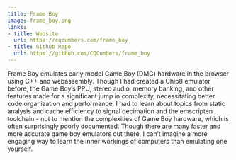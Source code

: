 ```yaml
---
title: Frame Boy
image: frame_boy.png
links:
- title: Website
  url: https://cqcumbers.com/frame_boy
- title: Github Repo
  url: https://github.com/CQCumbers/frame_boy
---
```


Frame Boy emulates early model Game Boy (DMG) hardware in the browser using C++ and webassembly. Though I had created a Chip8 emulator before, the Game Boy’s PPU, stereo audio, memory banking, and other features made for a significant jump in complexity, necessitating better code organization and performance. I had to learn about topics from static analysis and cache efficiency to signal decimation and the emscripten toolchain - not to mention the complexities of Game Boy hardware, which is often surprisingly poorly documented. Though there are many faster and more accurate game boy emulators out there, I can’t imagine a more engaging way to learn the inner workings of computers than emulating one yourself.
